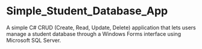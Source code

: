 # Simple_Student_Database_App
A simple C# CRUD (Create, Read, Update, Delete) application that lets users manage a student database through a Windows Forms interface using Microsoft SQL Server.
